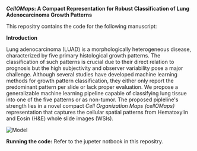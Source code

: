 **_CellOMaps_: A Compact Representation for Robust Classification of Lung Adenocarcinoma Growth Patterns**

This repositry contains the code for the following manuscript: 


**Introduction**

Lung adenocarcinoma (LUAD) is a morphologically heterogeneous disease, characterized by five primary histological growth patterns. The classification of such patterns is crucial due to their direct relation to prognosis but the high subjectivity and observer variability pose a major challenge. Although several studies have developed machine learning methods for growth pattern classification, they either only report the predominant pattern per slide or lack proper evaluation.
We propose a generalizable machine learning pipeline capable of classifying lung tissue into one of the five patterns or as non-tumor. The proposed pipleline's strength lies in a novel compact _Cell Organization Maps (cellOMaps)_ representation that captures the cellular spatial patterns from Hematoxylin and Eosin (H\&E) whole slide images (WSIs).


![Model](Model.png)


**Running the code:**
Refer to the jupeter notbook in this repositry. 
